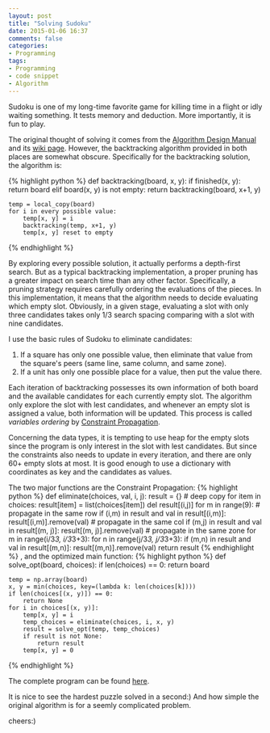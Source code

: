 ```yaml
---
layout: post
title: "Solving Sudoku"
date: 2015-01-06 16:37
comments: false
categories:
- Programming
tags:
- Programming
- code snippet
- Algorithm
---
```


Sudoku is one of my long-time favorite game for killing time in a flight or idly waiting something. It tests memory and deduction. More importantly, it is fun to play.

The original thought of solving it comes from the [Algorithm Design Manual](http://www.algorist.com) and its [wiki page](http://en.wikipedia.org/wiki/Sudoku_solving_algorithms). However, the backtracking algorithm provided in both places are somewhat obscure. Specifically for the backtracking solution, the algorithm is:

{% highlight python %}
def backtracking(board, x, y):
    if finished(x, y):
        return board
    elif board(x, y) is not empty:
        return backtracking(board, x+1, y)

    temp = local_copy(board)
    for i in every possible value:
        temp[x, y] = i
        backtracking(temp, x+1, y)
        temp[x, y] reset to empty
{% endhighlight %}

By exploring every possible solution, it actually performs a depth-first search. But as a typical backtracking implementation, a proper pruning has a greater impact on search time than any other factor. Specifically, a pruning strategy requires carefully ordering the evaluations of the pieces. In this implementation, it means that the algorithm needs to decide evaluating which empty slot. Obviously, in a given stage, evaluating a slot with only three candidates takes only 1/3 search spacing comparing with a slot with nine candidates.

I use the basic rules of Sudoku to eliminate candidates:

1. If a square has only one possible value, then eliminate that value from the square's peers (same line, same column, and same zone).
2. If a unit has only one possible place for a value, then put the value there.

Each iteration of backtracking possesses its own information of both board and the available candidates for each currently empty slot. The algorithm only explore the slot with lest candidates, and whenever an empty slot is assigned a value, both information will be updated. This process is called _variables ordering_ by [Constraint Propagation](http://norvig.com/sudoku.html).

Concerning the data types, it is tempting to use heap for the empty slots since the program is only interest in the slot with lest candidates. But since the constraints also needs to update in every iteration, and there are only 60+ empty slots at most. It is good enough to use a dictionary with coordinates as key and the candidates as values.

The two major functions are the Constraint Propagation:
{% highlight python %}
def eliminate(choices, val, i, j):
    result = {}
    # deep copy
    for item in choices:
        result[item] = list(choices[item])
    del result[(i,j)]
    for m in range(9):
        # propagate in the same row
        if (i,m) in result and val in result[(i,m)]:
            result[(i,m)].remove(val)
        # propagate in the same col
        if (m,j) in result and val in result[(m, j)]:
            result[(m, j)].remove(val)
    # propagate in the same zone
    for m in range(i/3*3, i/3*3+3):
        for n in range(j/3*3, j/3*3+3):
            if (m,n) in result and val in result[(m,n)]:
                result[(m,n)].remove(val)
    return result
{% endhighlight %}
, and the optimized main function:
{% highlight python %}
def solve_opt(board, choices):
    if len(choices) == 0:
        return board

    temp = np.array(board)
    x, y = min(choices, key=(lambda k: len(choices[k])))
    if len(choices[(x, y)]) == 0:
        return None
    for i in choices[(x, y)]:
        temp[x, y] = i
        temp_choices = eliminate(choices, i, x, y)
        result = solve_opt(temp, temp_choices)
        if result is not None:
            return result
        temp[x, y] = 0
{% endhighlight %}

The complete program can be found [here](https://gist.github.com/creasyw/79648574056bdc881c2f).

It is nice to see the hardest puzzle solved in a second:) And how simple the original algorithm is for a seemly complicated problem.


cheers:)
